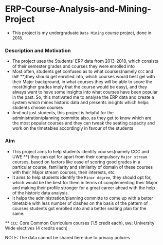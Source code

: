# ERP-Course-Analysis-and-Mining-Project

- This project is my undergraduate `Data Mining` course project, done in 2018.


### Description and Motivation

- The project uses the Students' ERP data from 2013-2018, which consists of their semester grades and courses they were enrolled into
- Most often, students get confused as to what courses(namely `CCC` and `UWE` **)they should get enrolled into, which courses would best gel with their Major background, in what courses they will be able to score the most(higher grades imply that the course would be easy), and they always want to have some insights into what courses have been popular in the past. So, this motivated me to analyse the ERP data and create a system which mines historic data and presents insights which helps students choose courses 
- And not just students, this project is helpful for the administration/planning committe also, as they get to know which are the most popular courses and they can tweak the seating capacity and work on the timetables accordingly in favour of the students

### Aim
- This project aims to help students identify courses(namely CCC and UWE **) they can opt for apart from their compulsory `Major stream` courses, based on factors like ease of scoring good grades in a particular course, familiarity and similarity of domain of these courses with their Major stream courses, their interests, etc
- It aims to help students identify the `Minor degree`, they should opt for, which would be the best for them in terms of complementing their Major and making their profile stronger for a great career ahead with the help of the historic data analysis.
- It helps the administration/planning committe to come up with a better timetable with less number of clashes on the basis of the pattern of courses students got enrolled into and a better seating plan for the same. 

** `CCC`: Core Common Curriculum courses (1.5 credit each),
   `UWE`: University Wide electives (4 credits each)
   
   
NOTE: The data cannot be shared here due to privacy policies
